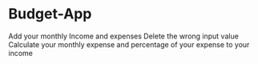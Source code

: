 # Budget-App
Add your monthly Income and expenses 
Delete the wrong input value
Calculate your monthly expense and percentage of your expense to your income